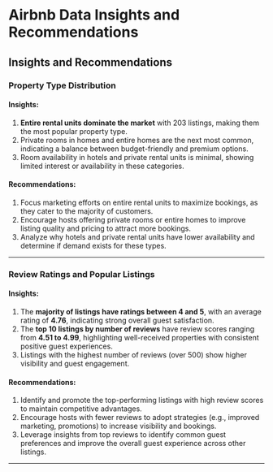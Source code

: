# Airbnb Data Insights and Recommendations

## Insights and Recommendations

### Property Type Distribution

#### Insights:
1. **Entire rental units dominate the market** with 203 listings, making them the most popular property type.
2. Private rooms in homes and entire homes are the next most common, indicating a balance between budget-friendly and premium options.
3. Room availability in hotels and private rental units is minimal, showing limited interest or availability in these categories.

#### Recommendations:
1. Focus marketing efforts on entire rental units to maximize bookings, as they cater to the majority of customers.
2. Encourage hosts offering private rooms or entire homes to improve listing quality and pricing to attract more bookings.
3. Analyze why hotels and private rental units have lower availability and determine if demand exists for these types.

---

### Review Ratings and Popular Listings

#### Insights:
1. The **majority of listings have ratings between 4 and 5**, with an average rating of **4.76**, indicating strong overall guest satisfaction.
2. The **top 10 listings by number of reviews** have review scores ranging from **4.51 to 4.99**, highlighting well-received properties with consistent positive guest experiences.
3. Listings with the highest number of reviews (over 500) show higher visibility and guest engagement.

#### Recommendations:
1. Identify and promote the top-performing listings with high review scores to maintain competitive advantages.
2. Encourage hosts with fewer reviews to adopt strategies (e.g., improved marketing, promotions) to increase visibility and bookings.
3. Leverage insights from top reviews to identify common guest preferences and improve the overall guest experience across other listings.

---

